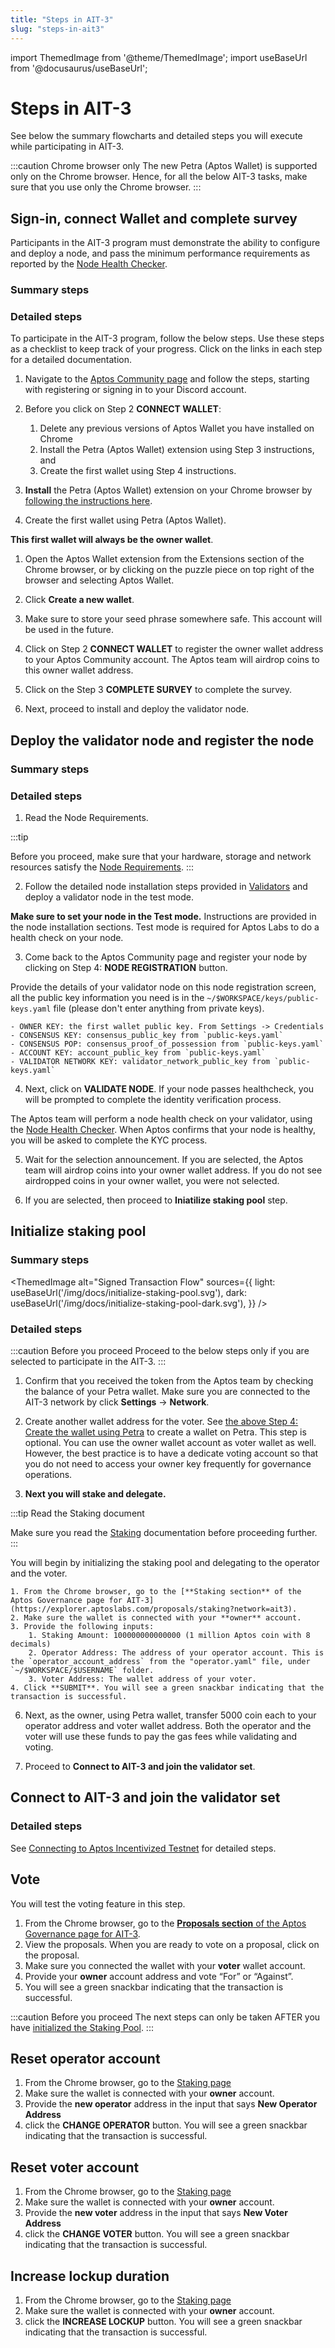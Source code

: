 ```yaml
---
title: "Steps in AIT-3"
slug: "steps-in-ait3"
---
```


import ThemedImage from '@theme/ThemedImage';
import useBaseUrl from '@docusaurus/useBaseUrl';

# Steps in AIT-3

See below the summary flowcharts and detailed steps you will execute while participating in AIT-3.

:::caution Chrome browser only
The new Petra (Aptos Wallet) is supported only on the Chrome browser. Hence, for all the below AIT-3 tasks, make sure that you use only the Chrome browser.
:::

## Sign-in, connect Wallet and complete survey

Participants in the AIT-3 program must demonstrate the ability to configure and deploy a node, and pass the minimum performance requirements as reported by the [Node Health Checker](/nodes/node-health-checker/index).

### Summary steps

<center>
<ThemedImage
alt="Signed Transaction Flow"
sources={{
    light: useBaseUrl('/img/docs/sign-in-to-survey.svg'),
    dark: useBaseUrl('/img/docs/sign-in-to-survey-dark.svg'),
  }}
/>
</center>

### Detailed steps


To participate in the AIT-3 program, follow the below steps. Use these steps as a checklist to keep track of your progress. Click on the links in each step for a detailed documentation.

1. Navigate to the [Aptos Community page](https://aptoslabs.com/community) and follow the steps, starting with registering or signing in to your Discord account.

2. Before you click on Step 2 **CONNECT WALLET**:
   1. Delete any previous versions of Aptos Wallet you have installed on Chrome
   2. Install the Petra (Aptos Wallet) extension using Step 3 instructions, and
   2. Create the first wallet using Step 4 instructions.
3. **Install** the Petra (Aptos Wallet) extension on your Chrome browser by [following the instructions here](/guides/install-petra-wallet-extension).

4. <span id="create-wallet">Create the first wallet using Petra (Aptos Wallet)</span>.

  **This first wallet will always be the owner wallet**.

   1. Open the Aptos Wallet extension from the Extensions section of the Chrome browser, or by clicking on the puzzle piece on top right of the browser and selecting Aptos Wallet.
   2. Click **Create a new wallet**.
   3. Make sure to store your seed phrase somewhere safe. This account will be used in the future.

5. Click on Step 2 **CONNECT WALLET** to register the owner wallet address to your Aptos Community account. The Aptos team will airdrop coins to this owner wallet address.

6. Click on the Step 3 **COMPLETE SURVEY** to complete the survey.

7. Next, proceed to install and deploy the validator node.

## Deploy the validator node and register the node

### Summary steps

<center>
<ThemedImage
alt="Signed Transaction Flow"
sources={{
    light: useBaseUrl('/img/docs/install-validator-and-register.svg'),
    dark: useBaseUrl('/img/docs/install-validator-and-register-dark.svg'),
  }}
/>
</center>

### Detailed steps

1. Read the Node Requirements.

  :::tip

  Before you proceed, make sure that your hardware, storage and network resources satisfy the [Node Requirements](node-requirements.md).
  :::

2. Follow the detailed node installation steps provided in [Validators](/nodes/validator-node/validators) and deploy a validator node in the test mode.

  **Make sure to set your node in the Test mode.** Instructions are provided in the node installation sections. Test mode is required for Aptos Labs to do a health check on your node.

3. Come back to the Aptos Community page and register your node by clicking on Step 4: **NODE REGISTRATION** button.

  Provide the details of your validator node on this node registration screen, all the public key information you need is in the `~/$WORKSPACE/keys/public-keys.yaml` file (please don't enter anything from private keys).

    - OWNER KEY: the first wallet public key. From Settings -> Credentials
    - CONSENSUS KEY: consensus_public_key from `public-keys.yaml`
    - CONSENSUS POP: consensus_proof_of_possession from `public-keys.yaml`
    - ACCOUNT KEY: account_public_key from `public-keys.yaml`
    - VALIDATOR NETWORK KEY: validator_network_public_key from `public-keys.yaml`

4. Next, click on **VALIDATE NODE**. If your node passes healthcheck, you will be prompted to complete the identity verification process.

  The Aptos team will perform a node health check on your validator, using the [Node Health Checker](/nodes/node-health-checker/index). When Aptos confirms that your node is healthy, you will be asked to complete the KYC process.

5. Wait for the selection announcement. If you are selected, the Aptos team will airdrop coins into your owner wallet address. If you do not see airdropped coins in your owner wallet, you were not selected.

6. If you are selected, then proceed to **Iniatilize staking pool** step.

## Initialize staking pool

### Summary steps

<ThemedImage
alt="Signed Transaction Flow"
sources={{
    light: useBaseUrl('/img/docs/initialize-staking-pool.svg'),
    dark: useBaseUrl('/img/docs/initialize-staking-pool-dark.svg'),
  }}
/>

### Detailed steps

:::caution Before you proceed
Proceed to the below steps only if you are selected to participate in the AIT-3.
:::

1. Confirm that you received the token from the Aptos team by checking the balance of your Petra wallet. Make sure you are connected to the AIT-3 network by click **Settings** → **Network**.

2. Create another wallet address for the voter. See [the above Step 4: Create the wallet using Petra](#create-wallet) to create a wallet on Petra. This step is optional. You can use the owner wallet account as voter wallet as well. However, the best practice is to have a dedicate voting account so that you do not need to access your owner key frequently for governance operations.

3. <span id="stake-delegate"><b>Next you will stake and delegate.</b></span>

  :::tip Read the Staking document

  Make sure you read the [Staking](/concepts/staking) documentation before proceeding further.
  :::

  You will begin by initializing the staking pool and delegating to the operator and the voter.

    1. From the Chrome browser, go to the [**Staking section** of the Aptos Governance page for AIT-3](https://explorer.aptoslabs.com/proposals/staking?network=ait3).
    2. Make sure the wallet is connected with your **owner** account.
    3. Provide the following inputs:
        1. Staking Amount: 100000000000000 (1 million Aptos coin with 8 decimals)
        2. Operator Address: The address of your operator account. This is the `operator_account_address` from the "operator.yaml" file, under `~/$WORKSPACE/$USERNAME` folder.
        3. Voter Address: The wallet address of your voter.
    4. Click **SUBMIT**. You will see a green snackbar indicating that the transaction is successful.

6. Next, as the owner, using Petra wallet, transfer 5000 coin each to your operator address and voter wallet address. Both the operator and the voter will use these funds to pay the gas fees while validating and voting.

7. Proceed to **Connect to AIT-3 and join the validator set**.


## Connect to AIT-3 and join the validator set

### Detailed steps

See [Connecting to Aptos Incentivized Testnet](/nodes/ait/connect-to-testnet) for detailed steps.


## Vote

You will test the voting feature in this step.

1. From the Chrome browser, go to the [**Proposals section** of the Aptos Governance page for AIT-3](https://explorer.aptoslabs.com/proposals?network=ait3).
2. View the proposals. When you are ready to vote on a proposal, click on the proposal.
3. Make sure you connected the wallet with your **voter** wallet account.
4. Provide your **owner** account address and vote “For” or “Against”.
5. You will see a green snackbar indicating that the transaction is successful.

:::caution Before you proceed
The next steps can only be taken AFTER you have [initialized the Staking Pool](#stake-delegate).
:::

## Reset operator account
1. From the Chrome browser, go to the [Staking page](https://explorer.aptoslabs.com/proposals/staking?network=ait3)
2. Make sure the wallet is connected with your **owner** account.
3. Provide the **new operator** address in the input that says **New Operator Address**
4. click the **CHANGE OPERATOR** button. You will see a green snackbar indicating that the transaction is successful.

## Reset voter account
1. From the Chrome browser, go to the [Staking page](https://explorer.aptoslabs.com/proposals/staking?network=ait3)
2. Make sure the wallet is connected with your **owner** account.
3. Provide the **new voter** address in the input that says **New Voter Address**
4. click the **CHANGE VOTER** button. You will see a green snackbar indicating that the transaction is successful.

## Increase lockup duration
1. From the Chrome browser, go to the [Staking page](https://explorer.aptoslabs.com/proposals/staking?network=ait3)
2. Make sure the wallet is connected with your **owner** account.
3. click the **INCREASE LOCKUP** button. You will see a green snackbar indicating that the transaction is successful.
